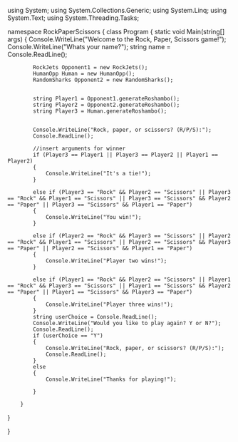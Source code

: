 using System;
using System.Collections.Generic;
using System.Linq;
using System.Text;
using System.Threading.Tasks;

namespace RockPaperScissors
{
    class Program
    {
        static void Main(string[] args)
        {
            Console.WriteLine("Welcome to the Rock, Paper, Scissors game!");
            Console.WriteLine("Whats your name?");
            string name = Console.ReadLine();

            

            RockJets Opponent1 = new RockJets();
            HumanOpp Human = new HumanOpp();
            RandomSharks Opponent2 = new RandomSharks();


            string Player1 = Opponent1.generateRoshambo();
            string Player2 = Opponent2.generateRoshambo();
            string Player3 = Human.generateRoshambo();


            Console.WriteLine("Rock, paper, or scissors? (R/P/S):");
            Console.ReadLine();

            //insert arguments for winner 
            if (Player3 == Player1 || Player3 == Player2 || Player1 == Player2)
            {
                Console.WriteLine("It's a tie!");
            }

            else if (Player3 == "Rock" && Player2 == "Scissors" || Player3 == "Rock" && Player1 == "Scissors" || Player3 == "Scissors" && Player2 == "Paper" || Player3 == "Scissors" && Player1 == "Paper")
            {
                Console.WriteLine("You win!");
            }

            else if (Player2 == "Rock" && Player3 == "Scissors" || Player2 == "Rock" && Player1 == "Scissors" || Player2 == "Scissors" && Player3 == "Paper" || Player2 == "Scissors" && Player1 == "Paper")
            {
                Console.WriteLine("Player two wins!");
            }

            else if (Player1 == "Rock" && Player2 == "Scissors" || Player1 == "Rock" && Player3 == "Scissors" || Player1 == "Scissors" && Player2 == "Paper" || Player1 == "Scissors" && Player3 == "Paper")
            {
                Console.WriteLine("Player three wins!");
            }
            string userChoice = Console.ReadLine();
            Console.WriteLine("Would you like to play again? Y or N?");
            Console.ReadLine();
            if (userChoice == "Y")
            {
                Console.WriteLine("Rock, paper, or scissors? (R/P/S):");
                Console.ReadLine();
            }
            else
            {
                Console.WriteLine("Thanks for playing!");

            }
           
        }
        
}
    
}
            

            
            
            






